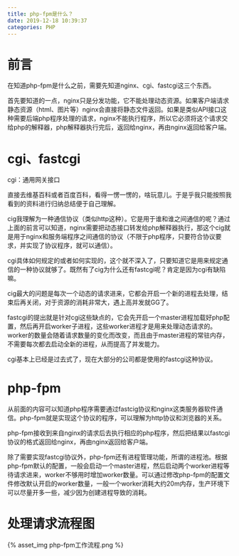 ```yaml
---
title: php-fpm是什么？
date: 2019-12-18 10:39:37
categories: PHP
---
```


# 前言

在知道php-fpm是什么之前，需要先知道nginx、cgi、fastcgi这三个东西。

首先要知道的一点，nginx只是分发功能，它不能处理动态资源。如果客户端请求静态资源（html、图片等）nginx会直接将静态文件返回。如果是类似API接口这种需要后端php程序处理的请求，nginx不能执行程序，所以它必须将这个请求交给php的解释器，php解释器执行完后，返回给nginx，再由nginx返回给客户端。

# cgi、fastcgi

cgi：通用网关接口

直接去维基百科或者百度百科，看得一愣一愣的，啥玩意儿。于是乎我只能按照我看到的资料进行归纳总结便于自己理解。

cig我理解为一种通信协议（类似http这种）。它是用于谁和谁之间通信的呢？通过上面的前言可以知道，nginx需要把动态接口转发给php解释器执行，那这个cig就是用于nginx和服务端程序之间通信的协议（不限于php程序，只要符合协议要求，并实现了协议程序，就可以通信）。

cgi具体如何规定的或者如何实现的，这个就不深入了，只要知道它是用来规定通信的一种协议就够了。既然有了cig为什么还有fastcgi呢？肯定是因为cgi有缺陷嘛。

cig最大的问题是每次一个动态的请求进来，它都会开启一个新的进程去处理，结束后再关闭，对于资源的消耗非常大，遇上高并发就GG了。

fastcgi的提出就是针对cgi这些缺点的，它会先开启一个master进程加载好php配置，然后再开启worker子进程，这些worker进程才是用来处理动态请求的。worker的数量会随着请求数量的变化而改变，而且由于master进程的常驻内存，不需要每次都去启动全新的进程，从而提高了并发能力。

cgi基本上已经是过去式了，现在大部分的公司都是使用的fastcgi这种协议。

# php-fpm

从前面的内容可以知道php程序需要通过fastcig协议和nginx这类服务器软件通信。php-fpm就是实现这个协议的程序，可以理解为http协议和浏览器的关系。

php-fpm接收到来自nginx的请求后去执行相应的php程序，然后把结果以fastcgi协议的格式返回给nginx，再由nginx返回给客户端。

除了需要实现fastcgi协议外，php-fpm还有进程管理功能，所谓的进程池。根据php-fpm默认的配置，一般会启动一个master进程，然后启动两个worker进程等待请求进来，worker不够用时增加worker数量。可以通过修改php-fpm的配置文件修改默认开启的worker数量，一般一个worker消耗大约20m内存，生产环境下可以尽量开多一些，减少因为创建进程导致的消耗。

# 处理请求流程图

{% asset_img php-fpm工作流程.png %}